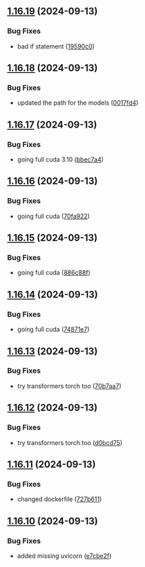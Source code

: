 ## [1.16.19](https://github.com/intenttechnologies/multi2vec-clip-inference-basket/compare/v1.16.18...v1.16.19) (2024-09-13)


### Bug Fixes

* bad if statement ([19590c0](https://github.com/intenttechnologies/multi2vec-clip-inference-basket/commit/19590c062e6fd5b70640a8dfad9fe20666720121))

## [1.16.18](https://github.com/intenttechnologies/multi2vec-clip-inference-basket/compare/v1.16.17...v1.16.18) (2024-09-13)


### Bug Fixes

* updated the path for the models ([0017fd4](https://github.com/intenttechnologies/multi2vec-clip-inference-basket/commit/0017fd41f8f1074b245582bb9157f152a1053671))

## [1.16.17](https://github.com/intenttechnologies/multi2vec-clip-inference-basket/compare/v1.16.16...v1.16.17) (2024-09-13)


### Bug Fixes

* going full cuda 3.10 ([bbec7a4](https://github.com/intenttechnologies/multi2vec-clip-inference-basket/commit/bbec7a4ee14f730e0037b7bc17ab0f8643fb1c96))

## [1.16.16](https://github.com/intenttechnologies/multi2vec-clip-inference-basket/compare/v1.16.15...v1.16.16) (2024-09-13)


### Bug Fixes

* going full cuda ([70fa922](https://github.com/intenttechnologies/multi2vec-clip-inference-basket/commit/70fa922bef04c305f564f627c389c768b009e1df))

## [1.16.15](https://github.com/intenttechnologies/multi2vec-clip-inference-basket/compare/v1.16.14...v1.16.15) (2024-09-13)


### Bug Fixes

* going full cuda ([886c88f](https://github.com/intenttechnologies/multi2vec-clip-inference-basket/commit/886c88f283559d1c014a0fa90f41e99530ba985e))

## [1.16.14](https://github.com/intenttechnologies/multi2vec-clip-inference-basket/compare/v1.16.13...v1.16.14) (2024-09-13)


### Bug Fixes

* going full cuda ([74871e7](https://github.com/intenttechnologies/multi2vec-clip-inference-basket/commit/74871e755eee57959b5ed2001d4a68d8fc7d9947))

## [1.16.13](https://github.com/intenttechnologies/multi2vec-clip-inference-basket/compare/v1.16.12...v1.16.13) (2024-09-13)


### Bug Fixes

* try transformers torch too ([70b7aa7](https://github.com/intenttechnologies/multi2vec-clip-inference-basket/commit/70b7aa7e2ae77665afe6297f4ef01b9f1a017fd5))

## [1.16.12](https://github.com/intenttechnologies/multi2vec-clip-inference-basket/compare/v1.16.11...v1.16.12) (2024-09-13)


### Bug Fixes

* try transformers torch too ([d0bcd75](https://github.com/intenttechnologies/multi2vec-clip-inference-basket/commit/d0bcd758989b52b5e374670c924f19d7bc4e46fc))

## [1.16.11](https://github.com/intenttechnologies/multi2vec-clip-inference-basket/compare/v1.16.10...v1.16.11) (2024-09-13)


### Bug Fixes

* changed dockerfile ([727b611](https://github.com/intenttechnologies/multi2vec-clip-inference-basket/commit/727b611a0b152106c56924d99c683aa0e442261b))

## [1.16.10](https://github.com/intenttechnologies/multi2vec-clip-inference-basket/compare/v1.16.9...v1.16.10) (2024-09-13)


### Bug Fixes

* added missing uvicorn ([e7cbe2f](https://github.com/intenttechnologies/multi2vec-clip-inference-basket/commit/e7cbe2f4f99d3680b4dae043bcd7932fff9e56cf))

